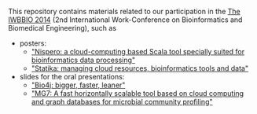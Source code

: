 This repository contains materials related to our participation in the [The IWBBIO 2014](http://iwbbio.ugr.es/) (2nd International Work-Conference on Bioinformatics and Biomedical Engineering), such as

- posters:
  + ["Nispero: a cloud-computing based Scala tool specially suited for bioinformatics data processing"](nispero/)
  + ["Statika: managing cloud resources, bioinformatics tools and data"](statika/)
- slides for the oral presentations:
  + ["Bio4j: bigger, faster, leaner"](bio4j/)
  + ["MG7: A fast horizontally scalable tool based on cloud computing and graph databases for microbial community profiling"](mg7/)
